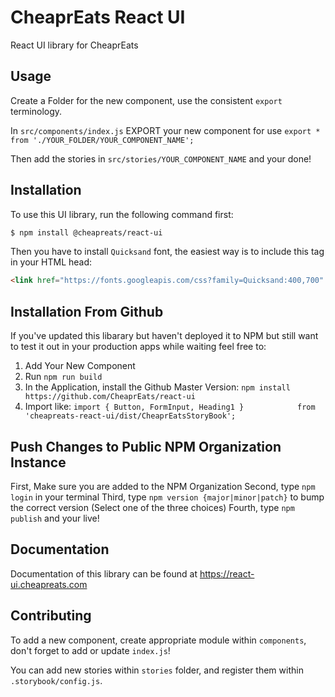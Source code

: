 # CheaprEats React UI
React UI library for CheaprEats

## Usage

Create a Folder for the new component, use the consistent `export` terminology.

In `src/components/index.js` EXPORT your new component for use `export * from './YOUR_FOLDER/YOUR_COMPONENT_NAME';`

Then add the stories in `src/stories/YOUR_COMPONENT_NAME` and your done!

## Installation

To use this UI library, run the following command first:

```bash
$ npm install @cheapreats/react-ui
```

Then you have to install `Quicksand` font, the easiest way is to include this tag in your HTML head:

```html
<link href="https://fonts.googleapis.com/css?family=Quicksand:400,700" rel="stylesheet">
```

## Installation From Github

If you've updated this libarary but haven't deployed it to NPM but still want to test it out in your production apps while waiting feel free to:
1) Add Your New Component
2) Run ```npm run build```
3) In the Application, install the Github Master Version: ```npm install https://github.com/CheaprEats/react-ui```
4) Import like: ```import { Button, FormInput, Heading1 }            from 'cheapreats-react-ui/dist/CheaprEatsStoryBook';```

## Push Changes to Public NPM Organization Instance

First, Make sure you are added to the NPM Organization
Second, type `npm login` in your terminal
Third, type `npm version {major|minor|patch}` to bump the correct version (Select one of the three choices)
Fourth, type `npm publish` and your live!

## Documentation

Documentation of this library can be found at https://react-ui.cheapreats.com

## Contributing

To add a new component, create appropriate module within `components`, don't forget to add or update `index.js`!

You can add new stories within `stories` folder, and register them within `.storybook/config.js`.
